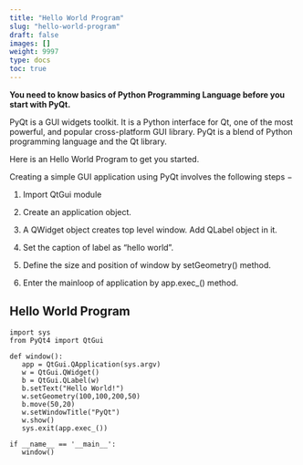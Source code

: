 ```yaml
---
title: "Hello World Program"
slug: "hello-world-program"
draft: false
images: []
weight: 9997
type: docs
toc: true
---
```


**You need to know basics of Python Programming Language before you start with PyQt.**

PyQt is a GUI widgets toolkit. It is a Python interface for Qt, one of the most powerful, and popular cross-platform GUI library. PyQt is a blend of Python programming language and the Qt library.

Here is an Hello World Program to get you started.

Creating a simple GUI application using PyQt involves the following steps −

1. Import QtGui module

2. Create an application object.

3. A QWidget object creates top level window. Add QLabel object in it.

4. Set the caption of label as “hello world”.

5. Define the size and position of window by setGeometry() method.

6. Enter the mainloop of application by app.exec_() method.

## Hello World Program
    import sys
    from PyQt4 import QtGui
    
    def window():
       app = QtGui.QApplication(sys.argv)
       w = QtGui.QWidget()
       b = QtGui.QLabel(w)
       b.setText("Hello World!")
       w.setGeometry(100,100,200,50)
       b.move(50,20)
       w.setWindowTitle("PyQt")
       w.show()
       sys.exit(app.exec_())
        
    if __name__ == '__main__':
       window()

